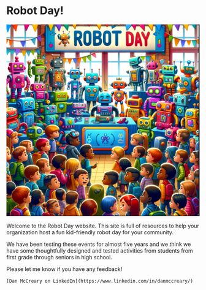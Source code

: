 # Robot Day!

![](./img/robot-day-banner.png)

Welcome to the Robot Day website.  This site is full of resources
to help your organization host a fun kid-friendly robot day
for your community.

We have been testing these events for almost five years and we think
we have some thoughtfully designed and tested activities from students
from first grade through seniors in high school.

Please let me know if you have any feedback!

    [Dan McCreary on LinkedIn](https://www.linkedin.com/in/danmccreary/)

